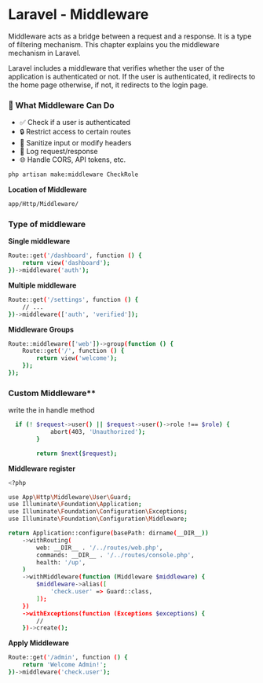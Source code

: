 # Laravel - Middleware
Middleware acts as a bridge between a request and a response. It is a type of filtering mechanism. This chapter explains you the middleware mechanism in Laravel.

Laravel includes a middleware that verifies whether the user of the application is authenticated or not. If the user is authenticated, it redirects to the home page otherwise, if not, it redirects to the login page.

### 🔧 What Middleware Can Do
* ✅ Check if a user is authenticated
* 🔒 Restrict access to certain routes
* 🧼 Sanitize input or modify headers
* 🔁 Log request/response
* 🌐 Handle CORS, API tokens, etc.
 
```bash
php artisan make:middleware CheckRole
```

**Location of Middleware**
```bash
app/Http/Middleware/
```

### Type of middleware

**Single middleware**
```bash
Route::get('/dashboard', function () {
    return view('dashboard');
})->middleware('auth');
```

**Multiple middleware**
```bash
Route::get('/settings', function () {
    // ...
})->middleware(['auth', 'verified']);
```

**Middleware Groups**
```bash
Route::middleware(['web'])->group(function () {
    Route::get('/', function () {
        return view('welcome');
    });
});
```


### Custom Middleware**
write the in handle method
```bash
  if (! $request->user() || $request->user()->role !== $role) {
            abort(403, 'Unauthorized');
        }

        return $next($request);
```

**Middleware register**
```bash
<?php

use App\Http\Middleware\User\Guard;
use Illuminate\Foundation\Application;
use Illuminate\Foundation\Configuration\Exceptions;
use Illuminate\Foundation\Configuration\Middleware;

return Application::configure(basePath: dirname(__DIR__))
    ->withRouting(
        web: __DIR__ . '/../routes/web.php',
        commands: __DIR__ . '/../routes/console.php',
        health: '/up',
    )
    ->withMiddleware(function (Middleware $middleware) {
        $middleware->alias([
            'check.user' => Guard::class,
        ]);
    })
    ->withExceptions(function (Exceptions $exceptions) {
        //
    })->create();
```

**Apply Middleware**
```bash
Route::get('/admin', function () {
    return 'Welcome Admin!';
})->middleware('check.user');

```